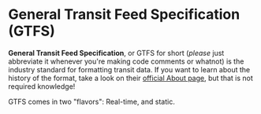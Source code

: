 # General Transit Feed Specification (GTFS)

**General Transit Feed Specification**, or GTFS for short (*please* just abbreviate it whenever you're making code comments or whatnot) is the industry standard for formatting transit data. If you want to learn about the history of the format, take a look on their [official About page](https://gtfs.org/about/), but that is not required knowledge!

GTFS comes in two "flavors": Real-time, and static. 